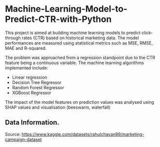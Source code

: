 # Machine-Learning-Model-to-Predict-CTR-with-Python

This project is aimed at building machine learning models to predict click-through rates (CTR) based on historical marketing data.
The model performances are measured using statistical metrics such as  MSE, RMSE, MAE and R-squared.

The problem was approached from a regression standpoint due to the CTR feature being a continuous variable. 
The machine learning algorithms implemented include:

- Linear regression
- Decision Tree Regressor
- Random Forest Regressor
- XGBoost Regressor
  
The impact of the model features on prediction values was analysed using SHAP values and visualisation (beeswarm, waterfall)

## Data Information.

Source: https://www.kaggle.com/datasets/rahulchavan99/marketing-campaign-dataset 
